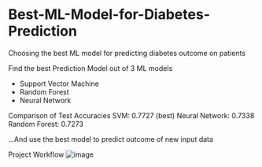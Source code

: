 # Best-ML-Model-for-Diabetes-Prediction
Choosing the best ML model for predicting diabetes outcome on patients

Find the best Prediction Model out of 3 ML models
- Support Vector Machine
- Random Forest
- Neural Network

Comparison of Test Accuracies
SVM: 0.7727 (best)
Neural Network: 0.7338
Random Forest: 0.7273
  
...And use the best model to predict outcome of new input data 

Project Workflow
![image](https://github.com/ZaimAzmi/Best-ML-Model-for-Diabetes-Prediction/assets/76802526/d719f392-3de0-465f-b437-4365420a9402)

